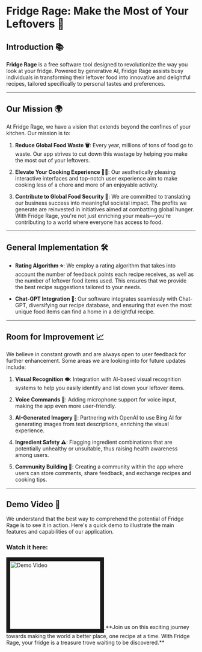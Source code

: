 # Fridge Rage: Make the Most of Your Leftovers 🍲

## Introduction 📚

**Fridge Rage** is a free software tool designed to revolutionize the way you look at your fridge. Powered by generative AI, Fridge Rage assists busy individuals in transforming their leftover food into innovative and delightful recipes, tailored specifically to personal tastes and preferences.

---

## Our Mission 🌍

At Fridge Rage, we have a vision that extends beyond the confines of your kitchen. Our mission is to:

1. **Reduce Global Food Waste 🗑️**: Every year, millions of tons of food go to waste. Our app strives to cut down this wastage by helping you make the most out of your leftovers.

2. **Elevate Your Cooking Experience 👩‍🍳**: Our aesthetically pleasing interactive interfaces and top-notch user experience aim to make cooking less of a chore and more of an enjoyable activity.

3. **Contribute to Global Food Security 🌾**: We are committed to translating our business success into meaningful societal impact. The profits we generate are reinvested in initiatives aimed at combatting global hunger. With Fridge Rage, you're not just enriching your meals—you're contributing to a world where everyone has access to food.

---

## General Implementation 🛠️

- **Rating Algorithm ⭐**: We employ a rating algorithm that takes into account the number of feedback points each recipe receives, as well as the number of leftover food items used. This ensures that we provide the best recipe suggestions tailored to your needs.

- **Chat-GPT Integration 💬**: Our software integrates seamlessly with Chat-GPT, diversifying our recipe database, and ensuring that even the most unique food items can find a home in a delightful recipe.

---

## Room for Improvement 📈

We believe in constant growth and are always open to user feedback for further enhancement. Some areas we are looking into for future updates include:

1. **Visual Recognition 👁️**: Integration with AI-based visual recognition systems to help you easily identify and list down your leftover items.

2. **Voice Commands 🎤**: Adding microphone support for voice input, making the app even more user-friendly.

3. **AI-Generated Imagery 🎨**: Partnering with OpenAI to use Bing AI for generating images from text descriptions, enriching the visual experience.

4. **Ingredient Safety ⚠️**: Flagging ingredient combinations that are potentially unhealthy or unsuitable, thus raising health awareness among users.

5. **Community Building 🤝**: Creating a community within the app where users can store comments, share feedback, and exchange recipes and cooking tips.

---
## Demo Video 🎥

We understand that the best way to comprehend the potential of Fridge Rage is to see it in action. Here's a quick demo to illustrate the main features and capabilities of our application.

### Watch it here:

<a href="[http://www.youtube.com/watch?feature=player_embedded&v=VIDEO_ID](https://www.youtube.com/watch?v=O0xCgqziGh4)" target="_blank">
  <img src="http://img.youtube.com/vi/VIDEO_ID/0.jpg" 
  alt="Demo Video" width="240" height="180" border="10" />
</a>
**Join us on this exciting journey towards making the world a better place, one recipe at a time. With Fridge Rage, your fridge is a treasure trove waiting to be discovered.**
